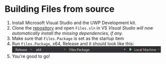# Building Files from source

1. Install Microsoft Visual Studio and the UWP Development kit.
2. Clone the [repository](https://github.com/files-community/files) and open `Files.sln` in VS
*Visual Studio will now automatically install the missing dependencies, if any.*
3. Make sure that `Files.Package` is set as the startup item
4. Run `Files.Package`, x64, Release and it should look like this:
![VS Run config image](/img/vs_run_cfg.png)
5. You're good to go!
